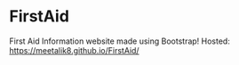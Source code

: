 # FirstAid
First Aid Information website made using Bootstrap!
Hosted: https://meetalik8.github.io/FirstAid/
